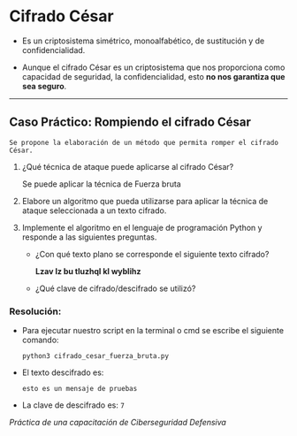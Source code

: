 # Cifrado César
- Es un criptosistema simétrico, monoalfabético, de sustitución y de confidencialidad.

- Aunque el cifrado César es un criptosistema que nos proporciona como capacidad de seguridad, la confidencialidad, esto **no nos garantiza que sea seguro**.

------------
## Caso Práctico: Rompiendo el cifrado César
    Se propone la elaboración de un método que permita romper el cifrado César.
1. ¿Qué técnica de ataque puede aplicarse al cifrado César?

    Se puede aplicar la técnica de Fuerza bruta
2. Elabore un algoritmo que pueda utilizarse para aplicar la técnica de ataque seleccionada a un texto cifrado.
3. Implemente el algoritmo en el lenguaje de programación Python y responde a las siguientes preguntas.
    * ¿Con qué texto plano se corresponde el siguiente texto cifrado? 
    
        **Lzav lz bu tluzhql kl wyblihz**
    * ¿Qué clave de cifrado/descifrado se utilizó?

### Resolución: 
- Para ejecutar nuestro script en la terminal o cmd se escribe el siguiente comando: 

    `python3 cifrado_cesar_fuerza_bruta.py`
- El texto descifrado es: 

    `esto es un mensaje de pruebas`
- La clave de descifrado es: `7`

*Práctica de una capacitación de Ciberseguridad Defensiva*





